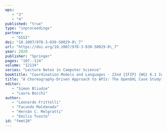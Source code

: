 ```yaml
---
wps: 
   - "3"
   - "4"
published: "true"
type: "inproceedings"
partner: 
   - "GSSI"
doi: "10.1007/978-3-030-50029-0\_7"
url: "https://doi.org/10.1007/978-3-030-50029-0\_7"
year: 2020
publisher: "Springer"
pages: "107--124"
volume: "12134"
series: "Lecture Notes in Computer Science"
booktitle: "Coordination Models and Languages - 22nd {IFIP} {WG} 6.1 International Conference, {COORDINATION} 2020, Held as Part of the 15th International Federated Conference on Distributed Computing Techniques, DisCoTec 2020, Valletta, Malta, June 15-19, 2020, Proceedings"
title: "A Choreography-Driven Approach to APIs: The OpenDXL Case Study"
editor: 
   - "Simon Bliudze"
   - "Laura Bocchi"
author: 
   - "Leonardo Frittelli"
   - "Facundo Maldonado"
   - "Hernán C. Melgratti"
   - "Emilio Tuosto"
id: "fmmt20"
---
```


